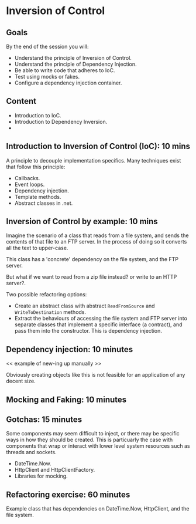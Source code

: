 # Inversion of Control

## Goals

By the end of the session you will:

- Understand the principle of Inversion of Control.
- Understand the principle of Dependency Injection.
- Be able to write code that adheres to IoC.
- Test using mocks or fakes.
- Configure a dependency injection container.

## Content

- Introduction to IoC.
- Introduction to Dependency Inversion.
- 

## Introduction to Inversion of Control (IoC): 10 mins

A principle to decouple implementation specifics. Many techniques exist that follow this principle:

- Callbacks.
- Event loops.
- Dependency injection.
- Template methods.
- Abstract classes in .net.

## Inversion of Control by example: 10 mins

Imagine the scenario of a class that reads from a file system, and sends the contents of that file to an FTP server. In the process of doing so it converts all the text to upper-case.

This class has a 'concrete' dependency on the file system, and the FTP server.

But what if we want to read from a zip file instead? or write to an HTTP server?.

Two possible refactoring options:

- Create an abstract class with abstract `ReadFromSource` and `WriteToDestination` methods.
- Extract the behaviours of accessing the file system and FTP server into separate classes that implement a specific interface (a contract), and pass them into the constructor. This is dependency injection.

## Dependency injection: 10 minutes


<< example of new-ing up manually >>

Obviously creating objects like this is not feasible for an application of any decent size. 

## Mocking and Faking: 10 minutes

## Gotchas: 15 minutes

Some components may seem difficult to inject, or there may be specific ways in how they should be created. This is particuarly the case with components that wrap or interact with lower level system resources such as threads and sockets.

- DateTime.Now.
- HttpClient and HttpClientFactory.
- Libraries for mocking.

## Refactoring exercise: 60 minutes

Example class that has dependencies on DateTime.Now, HttpClient, and the file system.
